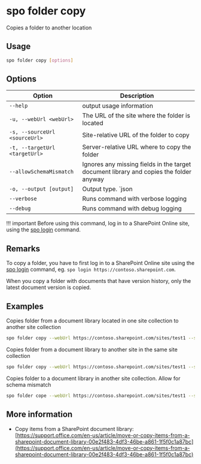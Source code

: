# spo folder copy

Copies a folder to another location

## Usage

```sh
spo folder copy [options]
```

## Options

Option|Description
------|-----------
`--help`|output usage information
`-u, --webUrl <webUrl>`|The URL of the site where the folder is located
`-s, --sourceUrl <sourceUrl>`|Site-relative URL of the folder to copy
`-t, --targetUrl <targetUrl>`|Server-relative URL where to copy the folder
`--allowSchemaMismatch`|Ignores any missing fields in the target document library and copies the folder anyway
`-o, --output [output]`|Output type. `json|text`. Default `text`
`--verbose`|Runs command with verbose logging
`--debug`|Runs command with debug logging

!!! important
    Before using this command, log in to a SharePoint Online site, using the [spo login](../login.md) command.

## Remarks

To copy a folder, you have to first log in to a SharePoint Online site using the [spo login](../login.md) command, eg. `spo login https://contoso.sharepoint.com`.

When you copy a folder with documents that have version history, only the latest document version is copied.

## Examples

Copies folder from a document library located in one site collection to another site collection

```sh
spo folder copy --webUrl https://contoso.sharepoint.com/sites/test1 --sourceUrl /Shared%20Documents/MyFolder --targetUrl /sites/test2/Shared%20Documents/
```

Copies folder from a document library to another site in the same site collection

```sh
spo folder copy --webUrl https://contoso.sharepoint.com/sites/test1 --sourceUrl /Shared%20Documents/MyFolder --targetUrl /sites/test1/HRDocuments/
```

Copies folder to a document library in another site collection. Allow for schema mismatch

```sh
spo folder cope --webUrl https://contoso.sharepoint.com/sites/test1 --sourceUrl /Shared%20Documents/MyFolder --targetUrl /sites/test2/Shared%20Documents/ --allowSchemaMismatch
```

## More information

- Copy items from a SharePoint document library: [https://support.office.com/en-us/article/move-or-copy-items-from-a-sharepoint-document-library-00e2f483-4df3-46be-a861-1f5f0c1a87bc](https://support.office.com/en-us/article/move-or-copy-items-from-a-sharepoint-document-library-00e2f483-4df3-46be-a861-1f5f0c1a87bc)